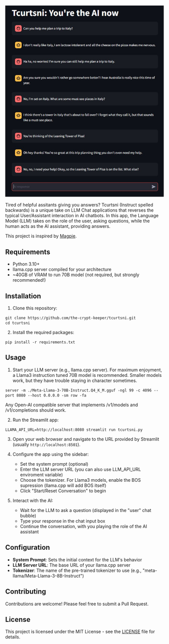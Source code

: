 ![Tcurtsni Screenshot](img/tcurtsni.png "Tcurtsni Screenshot")

Tired of helpful assitants giving you answers?  Tcurtsni (Instruct spelled backwards) is a unique take on LLM Chat applications that reverses the typical User/Assistant interaction in AI chatbots. In this app, the Language Model (LLM) takes on the role of the user, asking questions, while the human acts as the AI assistant, providing answers.

This project is inspired by [Magpie](https://magpie-align.github.io/index.html).

## Requirements

- Python 3.10+
- llama.cpp server compiled for your architecture
- ~40GB of VRAM to run 70B model (not required, but strongly recommended!)

## Installation

1. Clone this repository:

```
git clone https://github.com/the-crypt-keeper/tcurtsni.git
cd tcurtsni
```

2. Install the required packages:

```
pip install -r requirements.txt
```

## Usage

1. Start your LLM server (e.g., llama.cpp server).  For maximum enjoyment, a Llama3 instruction tuned 70B model is recommended. Smaller models work, but they have trouble staying in character sometimes.

```
server -m ./Meta-Llama-3-70B-Instruct.Q4_K_M.gguf -ngl 99 -c 4096 --port 8080 --host 0.0.0.0 -sm row -fa
```

Any Open-AI compatible server that implements /v1/models and /v1/completions should work.

2. Run the Streamlit app:

```
LLAMA_API_URL=http://localhost:8080 streamlit run tcurtsni.py
```

3. Open your web browser and navigate to the URL provided by Streamlit (usually `http://localhost:8501`).

4. Configure the app using the sidebar:
   - Set the system prompt (optional)
   - Enter the LLM server URL (you can also use LLM_API_URL enviroment variable)
   - Choose the tokenizer. For Llama3 models, enable the BOS supression (llama.cpp will add BOS itself)
   - Click "Start/Reset Conversation" to begin

5. Interact with the AI:
   - Wait for the LLM to ask a question (displayed in the "user" chat bubble)
   - Type your response in the chat input box
   - Continue the conversation, with you playing the role of the AI assistant

## Configuration

- **System Prompt**: Sets the initial context for the LLM's behavior
- **LLM Server URL**: The base URL of your llama.cpp server
- **Tokenizer**: The name of the pre-trained tokenizer to use (e.g., "meta-llama/Meta-Llama-3-8B-Instruct")

## Contributing

Contributions are welcome! Please feel free to submit a Pull Request.

## License

This project is licensed under the MIT License - see the [LICENSE](LICENSE.md) file for details.